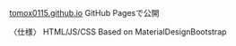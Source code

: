 [tomox0115.github.io](https://tomox0115.github.io)
GitHub Pagesで公開

〈仕様〉
HTML/JS/CSS
Based on MaterialDesignBootstrap
